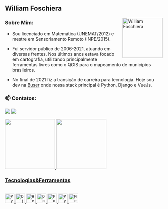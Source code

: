 ## William Foschiera️

 <img align="right" alt="William Foschiera" src="https://raw.githubusercontent.com/MicaelliMedeiros/micaellimedeiros/master/image/computer-illustration.png" min-width="400px" max-width="128px" width="128px">

### Sobre Mim:

- Sou licenciado em Matemática (UNEMAT/2012) e mestre em Sensoriamento Remoto (INPE/2015).

- Fui servidor público de 2006-2021, atuando em diversas frentes. Nos últimos anos estava focado em cartografia, utilizando principalmente ferramentas livres como o QGIS para o mapeamento de municípios brasileiros.

- No final de 2021 fiz a transição de carreira para tecnologia. Hoje sou dev na [Buser](buser.com.br) onde nossa stack principal é Python, Django e VueJs.

### 📫 Contatos: <div>
  <a href = "mailto:wfoschiera@gmail.com"><img src="https://img.shields.io/badge/Gmail-D14836?style=for-the-badge&logo=gmail&logoColor=white" target="_blank"></a>
  <a href="https://www.linkedin.com/in/wfoschiera/" target="_blank"><img src="https://img.shields.io/badge/-LinkedIn-%230077B5?style=for-the-badge&logo=linkedin&logoColor=white" target="_blank"></a>
</div>


<div>
  <a href="https://github.com/renandev21">
  <img height="160em" src="https://github-readme-stats.vercel.app/api?username=wfoschiera&show_icons=true&theme=dracula&include_all_commits=true&count_private=true"/>
  <img height="160em" src="https://github-readme-streak-stats.herokuapp.com/?user=wfoschiera&layout=compact&langs_count=16&theme=dracula"/>

</div>


### Tecnologias&Ferramentas
<div style="display: inline_block"><br>
  <code><img height="30" src="https://img.shields.io/badge/Python-3776AB?style=for-the-badge&logo=python&logoColor=white" alt="Python"/></code>
  <code><img height="30" src="https://img.shields.io/badge/Django-092E20?style=for-the-badge&logo=django&logoColor=white" alt="Django"/></code>
  <code><img height="30" src="https://img.shields.io/badge/Heroku-430098?style=for-the-badge&logo=heroku&logoColor=white" alt="Heroku"/></code>
  <code><img height="30" src="https://img.shields.io/badge/Docker-2CA5E0?style=for-the-badge&logo=docker&logoColor=white" alt="Docker"/></code>
  <code><img height="30" src="https://img.shields.io/badge/PostgreSQL-316192?style=for-the-badge&logo=postgresql&logoColor=white" alt="PostgreSQL"/></code>
  <code><img height="30" src="https://img.shields.io/badge/PyCharm-000000.svg?&style=for-the-badge&logo=PyCharm&logoColor=white" alt="Pycharm"/></code>
  <code><img height="30" src="https://img.shields.io/badge/Metabase-2CA5E0?style=for-the-badge&logo=metabase&logoColor=white" alt="Metabase"/></code>
